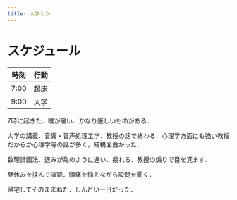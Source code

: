 ```yaml
---
title: 大学とか
---
```


# スケジュール

時刻|行動
---|---
7:00|起床
9:00|大学

7時に起きた．喉が痛い．かなり厳しいものがある．

大学の講義．音響・音声処理工学．教授の話で終わる．心理学方面にも強い教授だからか心理学等の話が多く，結構面白かった．

数理計画法．進みが亀のように遅い．疲れる．教授の煽りで目を覚ます.

昼休みを挟んで演習．頭痛を抑えながら設問を聞く．

帰宅してそのままねた．しんどい一日だった．
